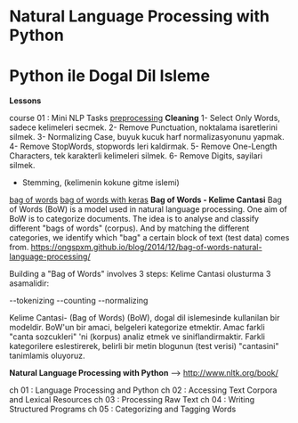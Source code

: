 # Natural Language Processing with Python

# Python ile Dogal Dil Isleme

__Lessons__

course 01 : Mini NLP Tasks
[preprocessing](https://github.com/SerayBeser/Natural-Language-Processing-with-Python/blob/master/course%2001%20:%20Mini%20NLP%20Tasks/preprocessing.py)
__Cleaning__
1- Select Only Words, sadece kelimeleri secmek.
2- Remove Punctuation, noktalama isaretlerini silmek.
3- Normalizing Case, buyuk kucuk harf normalizasyonunu yapmak.
4- Remove StopWords, stopwords leri kaldirmak.
5- Remove One-Length Characters, tek karakterli kelimeleri silmek.
6- Remove Digits, sayilari silmek.

+ Stemming, (kelimenin kokune gitme islemi)

       
[bag of words](https://github.com/SerayBeser/Natural-Language-Processing-with-Python/blob/master/course%2001%20:%20Mini%20NLP%20Tasks/bag_of_words.py)
[bag of words with keras](https://github.com/SerayBeser/Natural-Language-Processing-with-Python/blob/master/course%2001%20:%20Mini%20NLP%20Tasks/bag_of_words_keras.py)
__Bag of Words -  Kelime Cantasi__
Bag of Words (BoW) is a model used in natural language processing.
One aim of BoW is to categorize documents.
The idea is to analyse and classify different "bags of words" (corpus).
And by matching the different categories, we identify which "bag" a certain block of text (test data) comes from.
https://ongspxm.github.io/blog/2014/12/bag-of-words-natural-language-processing/

Building a "Bag of Words" involves 3 steps:
Kelime Cantasi olusturma 3 asamalidir:

--tokenizing
--counting
--normalizing

Kelime Cantasi- (Bag of Words) (BoW), dogal dil islemesinde kullanilan bir modeldir.
BoW'un bir amaci, belgeleri kategorize etmektir. Amac farkli "canta sozcukleri" 'ni (korpus)
analiz etmek ve siniflandirmaktir. Farkli kategorilere eslestirerek,
belirli bir metin blogunun (test verisi) "cantasini" tanimlamis oluyoruz.



__Natural Language Processing with Python__ --> http://www.nltk.org/book/

ch 01 : Language Processing and Python
ch 02 : Accessing Text Corpora and Lexical Resources
ch 03 : Processing Raw Text
ch 04 : Writing Structured Programs
ch 05 : Categorizing and Tagging Words
